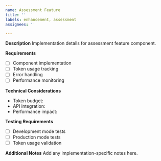 ```yaml
---
name: Assessment Feature
title: ''
labels: enhancement, assessment
assignees: ''

---
```


**Description**
Implementation details for assessment feature component.

**Requirements**
- [ ] Component implementation
- [ ] Token usage tracking
- [ ] Error handling
- [ ] Performance monitoring

**Technical Considerations**
- Token budget:
- API integration:
- Performance impact:

**Testing Requirements**
- [ ] Development mode tests
- [ ] Production mode tests
- [ ] Token usage validation

**Additional Notes**
Add any implementation-specific notes here.